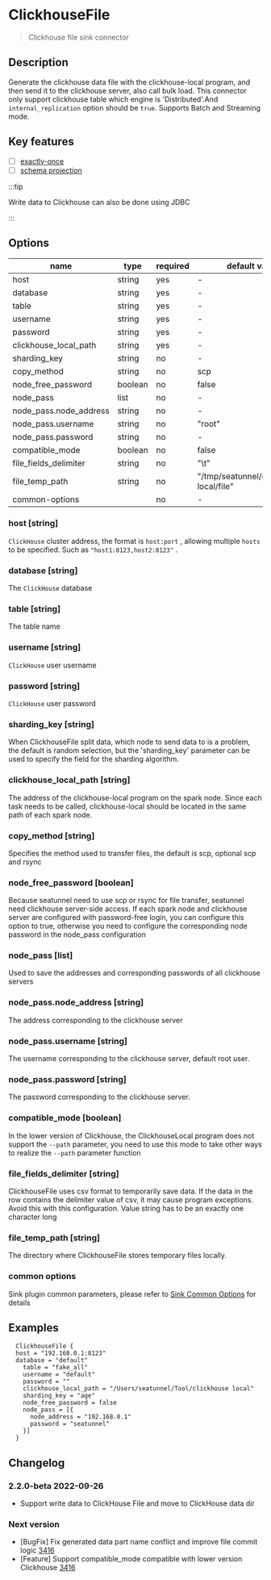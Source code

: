 # ClickhouseFile

> Clickhouse file sink connector

## Description

Generate the clickhouse data file with the clickhouse-local program, and then send it to the clickhouse
server, also call bulk load. This connector only support clickhouse table which engine is 'Distributed'.And `internal_replication` option
should be `true`. Supports Batch and Streaming mode.

## Key features

- [ ] [exactly-once](../../concept/connector-v2-features.md)
- [ ] [schema projection](../../concept/connector-v2-features.md)

:::tip

Write data to Clickhouse can also be done using JDBC

:::

## Options

| name                   | type    | required | default value                          |
|------------------------|---------|----------|----------------------------------------|
| host                   | string  | yes      | -                                      |
| database               | string  | yes      | -                                      |
| table                  | string  | yes      | -                                      |
| username               | string  | yes      | -                                      |
| password               | string  | yes      | -                                      |
| clickhouse_local_path  | string  | yes      | -                                      |
| sharding_key           | string  | no       | -                                      |
| copy_method            | string  | no       | scp                                    |
| node_free_password     | boolean | no       | false                                  |
| node_pass              | list    | no       | -                                      |
| node_pass.node_address | string  | no       | -                                      |
| node_pass.username     | string  | no       | "root"                                 |
| node_pass.password     | string  | no       | -                                      |
| compatible_mode        | boolean | no       | false                                  |
| file_fields_delimiter  | string  | no       | "\t"                                   |
| file_temp_path         | string  | no       | "/tmp/seatunnel/clickhouse-local/file" |
| common-options         |         | no       | -                                      |

### host [string]

`ClickHouse` cluster address, the format is `host:port` , allowing multiple `hosts` to be specified. Such as `"host1:8123,host2:8123"` .

### database [string]

The `ClickHouse` database

### table [string]

The table name

### username [string]

`ClickHouse` user username

### password [string]

`ClickHouse` user password

### sharding_key [string]

When ClickhouseFile split data, which node to send data to is a problem, the default is random selection, but the
'sharding_key' parameter can be used to specify the field for the sharding algorithm. 

### clickhouse_local_path [string]

The address of the clickhouse-local program on the spark node. Since each task needs to be called,
clickhouse-local should be located in the same path of each spark node.

### copy_method [string]

Specifies the method used to transfer files, the default is scp, optional scp and rsync

### node_free_password [boolean]

Because seatunnel need to use scp or rsync for file transfer, seatunnel need clickhouse server-side access.
If each spark node and clickhouse server are configured with password-free login,
you can configure this option to true, otherwise you need to configure the corresponding node password in the node_pass configuration

### node_pass [list]

Used to save the addresses and corresponding passwords of all clickhouse servers

### node_pass.node_address [string]

The address corresponding to the clickhouse server

### node_pass.username [string]

The username corresponding to the clickhouse server, default root user.

### node_pass.password [string]

The password corresponding to the clickhouse server.

### compatible_mode [boolean]

In the lower version of Clickhouse, the ClickhouseLocal program does not support the `--path` parameter,
you need to use this mode to take other ways to realize the `--path` parameter function

### file_fields_delimiter [string]

ClickhouseFile uses csv format to temporarily save data. If the data in the row contains the delimiter value
of csv, it may cause program exceptions. 
Avoid this with this configuration. Value string has to be an exactly one character long

### file_temp_path [string]

The directory where ClickhouseFile stores temporary files locally.

### common options

Sink plugin common parameters, please refer to [Sink Common Options](common-options.md) for details

## Examples

```hocon
  ClickhouseFile {
  host = "192.168.0.1:8123"
  database = "default"
    table = "fake_all"
    username = "default"
    password = ""
    clickhouse_local_path = "/Users/seatunnel/Tool/clickhouse local"
    sharding_key = "age"
    node_free_password = false
    node_pass = [{
      node_address = "192.168.0.1"
      password = "seatunnel"
    }]
  }
```

## Changelog

### 2.2.0-beta 2022-09-26

- Support write data to ClickHouse File and move to ClickHouse data dir

### Next version

- [BugFix] Fix generated data part name conflict and improve file commit logic [3416](https://github.com/apache/incubator-seatunnel/pull/3416)
- [Feature] Support compatible_mode compatible with lower version Clickhouse  [3416](https://github.com/apache/incubator-seatunnel/pull/3416)